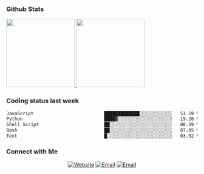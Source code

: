 
### Github Stats

<a href="https://github.com/lileixuan">
  <img height="180em" src="https://github-readme-stats.vercel.app/api?username=lileixuan&theme=buefy&show_icons=true" />
  <img height="180em" src="https://github-readme-stats.vercel.app/api/top-langs/?username=lileixuan&theme=buefy&layout=compact" />
</a>

### Coding status last week 

<!--START_SECTION:waka-->

```txt
JavaScript                          █████████████░░░░░░░░░░░░   51.59 %
Python                              ████▓░░░░░░░░░░░░░░░░░░░░   19.20 %
Shell Script                        ██░░░░░░░░░░░░░░░░░░░░░░░   08.59 %
Bash                                ██░░░░░░░░░░░░░░░░░░░░░░░   07.65 %
Text                                █░░░░░░░░░░░░░░░░░░░░░░░░   03.92 %
```

<!--END_SECTION:waka-->

### Connect with Me 

<p align="center">
<a href="https://www.koomu.cn/"><img alt="Website" src="https://img.shields.io/badge/Website-www.koomu.cn-blue?style=flat-square&logo=google-chrome"></a>
<a href="mailto:lileixuan@gmail.com"><img alt="Email" src="https://img.shields.io/badge/Email-lileixuan@gmail.com-blue?style=flat-square&logo=gmail"></a>
<a href="https://www.koomu.cn/rss/"><img alt="Email" src="https://img.shields.io/badge/RSS-www.koomu.cn%2Frss%2F-blue?style=flat-square&logo=rss"></a>


</p>
